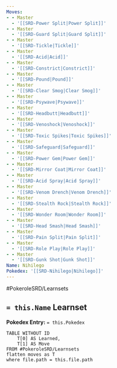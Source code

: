 ```yaml
---
Moves:
- - Master
  - '[[SRD-Power Split|Power Split]]'
- - Master
  - '[[SRD-Guard Split|Guard Split]]'
- - Master
  - '[[SRD-Tickle|Tickle]]'
- - Master
  - '[[SRD-Acid|Acid]]'
- - Master
  - '[[SRD-Constrict|Constrict]]'
- - Master
  - '[[SRD-Pound|Pound]]'
- - Master
  - '[[SRD-Clear Smog|Clear Smog]]'
- - Master
  - '[[SRD-Psywave|Psywave]]'
- - Master
  - '[[SRD-Headbutt|Headbutt]]'
- - Master
  - '[[SRD-Venoshock|Venoshock]]'
- - Master
  - '[[SRD-Toxic Spikes|Toxic Spikes]]'
- - Master
  - '[[SRD-Safeguard|Safeguard]]'
- - Master
  - '[[SRD-Power Gem|Power Gem]]'
- - Master
  - '[[SRD-Mirror Coat|Mirror Coat]]'
- - Master
  - '[[SRD-Acid Spray|Acid Spray]]'
- - Master
  - '[[SRD-Venom Drench|Venom Drench]]'
- - Master
  - '[[SRD-Stealth Rock|Stealth Rock]]'
- - Master
  - '[[SRD-Wonder Room|Wonder Room]]'
- - Master
  - '[[SRD-Head Smash|Head Smash]]'
- - Master
  - '[[SRD-Pain Split|Pain Split]]'
- - Master
  - '[[SRD-Role Play|Role Play]]'
- - Master
  - '[[SRD-Gunk Shot|Gunk Shot]]'
Name: Nihilego
Pokedex: '[[SRD-Nihilego|Nihilego]]'
---
```


#PokeroleSRD/Learnsets

## `= this.Name` Learnset

**Pokedex Entry:** `= this.Pokedex`

```dataview
TABLE WITHOUT ID
    T[0] AS Learned,
    T[1] AS Move
FROM #PokeroleSRD/Learnsets
flatten moves as T
where file.path = this.file.path
```
